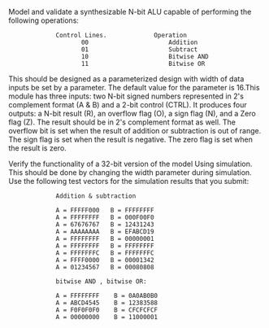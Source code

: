 Model and validate a synthesizable  N-bit ALU capable of performing the following operations:    

                 Control Lines.             Operation              
                        00                      Addition                       
                        01                      Subtract               
                        10                      Bitwise AND                    
                        11                      Bitwise OR    
               
This should be designed as a parameterized design with width of data inputs be set by a parameter.
The default value for the parameter is 16.This module has three inputs: two N-bit signed numbers represented 
in 2's complement format (A & B) and a 2-bit control (CTRL).
It produces four outputs: a N-bit result (R),  an overflow flag (O), a sign flag (N), and a Zero flag (Z).
The result should be in 2's complement format as well.
The overflow bit is set when the result of addition or subtraction is out of range.
The sign flag is set when the result is negative.  The zero flag is set when the result is zero. 

 

Verify the functionality of a 32-bit version of the model Using simulation.
This should be done by changing the width parameter during simulation.
Use the following test vectors for the simulation results that you submit:

                 Addition & subtraction

                 A = FFFFF000   B = FFFFFFFF
                 A = FFFFFFFF   B = 000F00F0
                 A = 67676767   B = 12431243
                 A = AAAAAAAA   B = EFABCD19
                 A = FFFFFFFF   B = 00000001
                 A = FFFFFFFF   B = FFFFFFFF
                 A = FFFFFFFC   B = FFFFFFFC
                 A = FFFF0000   B = 00001342
                 A = 01234567   B = 00080808

                 bitwise AND , bitwise OR:

                 A = FFFFFFFF    B = 0A0AB0B0
                 A = ABCD4545    B = 12383588
                 A = F0F0F0F0    B = CFCFCFCF
                 A = 00000000    B = 11000001          
